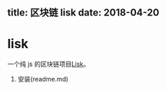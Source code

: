 title: 区块链 lisk
date: 2018-04-20
---

# lisk

一个纯 js 的区块链项目[Lisk](https://github.com/LiskHQ/lisk)。

1. 安装(readme.md)